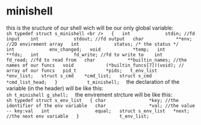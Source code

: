 # minishell

this is the sructure of our shell wich will be our only global variable:  
`` sh
typedef struct s_minishell <br />  
{  
	int				stdin; //fd input   
	int				stdout; //fd output  
	char			**env; //2D envirement array  
	int				status; /* the status */   
	int				env_changed;  
	void			*temp;  
	int				**fds;  
	int				fd_write; //fd to write to   
	int				fd_read; //fd to read from  
	char			**builtin_names; //the names of our funcs  
	void			(*builtin_funcs[7])(void); // array of our funcs  
	pid_t			*pids;  
	t_env_list		*env_list;  
	struct s_cmd	*cmd_list;  
	struct s_cmd	*cmd_list_head;  
}  			t_minishell;  
``
the declaration of the variable (in the header) will be like this:<br/>
`` sh
t_minishell g_shell;  
``
the envirement strcture will be like this:  
`` sh
typedef struct s_env_list  
{
	char				*key; //the identifier of the env variable  
	char				*val; //the value -- key:val  
	int					equal;  
	struct s_env_list	*next; //the next env variable  
}				t_env_list;  
``
